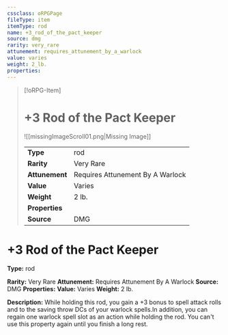 ```yaml
---
cssclass: oRPGPage
fileType: item
itemType: rod
name: +3_rod_of_the_pact_keeper
source: dmg
rarity: very_rare
attunement: requires_attunement_by_a_warlock
value: varies
weight: 2_lb.
properties:
---
```

> [!oRPG-Item]
> # +3 Rod of the Pact Keeper
> ![[missingImageScroll01.png|Missing Image]]
>
> |  |   |
> |:--|---|
> |**Type** | rod |
> |**Rarity** | Very Rare |
> | **Attunement** | Requires Attunement By A Warlock |
> | **Value** | Varies |
>  | **Weight**| 2 lb. |
>  |**Properties** |  |
> | **Source** | DMG |

#  +3 Rod of the Pact Keeper
**Type:** rod

**Rarity:** Very Rare
**Attunement:** Requires Attunement By A Warlock
**Source:** DMG
**Properties:**
**Value:** Varies
**Weight:** 2 lb.

**Description:** While holding this rod, you gain a +3 bonus to spell attack rolls and to the saving throw DCs of your warlock spells.In addition, you can regain one warlock spell slot as an action while holding the rod. You can&#39;t use this property again until you finish a long rest.


